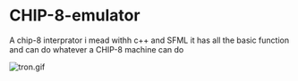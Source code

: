 # CHIP-8-emulator
A chip-8 interprator i mead withh c++ and SFML it has all the basic function and can do whatever a CHIP-8 machine can do 

![tron.gif](tron)